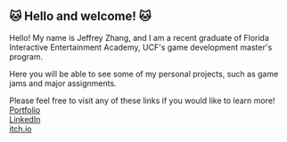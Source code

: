 ## 🐱 Hello and welcome! 🐱

Hello! My name is Jeffrey Zhang, and I am a recent graduate of Florida Interactive Entertainment Academy, UCF's game development master's program.

Here you will be able to see some of my personal projects, such as game jams and major assignments.

Please feel free to visit any of these links if you would like to learn more!\
[Portfolio](https://zhangljeffrey.wixstudio.com/portfolio)\
[LinkedIn](https://www.linkedin.com/in/bloonzhang/)\
[itch.io](https://bloonz.itch.io/)

<!--
**BloonZhang/BloonZhang** is a ✨ _special_ ✨ repository because its `README.md` (this file) appears on your GitHub profile.

Here are some ideas to get you started:

- 🔭 I’m currently working on ...
- 🌱 I’m currently learning ...
- 👯 I’m looking to collaborate on ...
- 🤔 I’m looking for help with ...
- 💬 Ask me about ...
- 📫 How to reach me: ...
- 😄 Pronouns: ...
- ⚡ Fun fact: ...
-->

